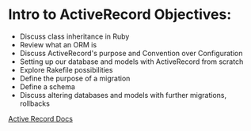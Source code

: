 # Intro to ActiveRecord Objectives:

- Discuss class inheritance in Ruby
- Review what an ORM is
- Discuss ActiveRecord's purpose and Convention over Configuration
- Setting up our database and models with ActiveRecord from scratch
- Explore Rakefile possibilities
- Define the purpose of a migration
- Define a schema
- Discuss altering databases and models with further migrations, rollbacks

[Active Record Docs](https://guides.rubyonrails.org/active_record_basics.html)
